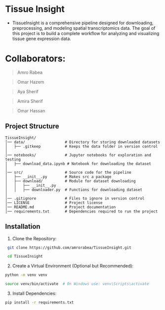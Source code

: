 # Tissue Insight
- TissueInsight is a comprehensive pipeline designed for downloading, preprocessing, and modeling spatial transcriptomics data. The goal of this project is to build a complete workflow for analyzing and visualizing tissue gene expression data.

# Collaborators:
> Amro Rabea
 
> Omar Hazem
 
> Aya Sherif
 
> Amira Sherif

> Omar Hassan

## Project Structure
```
TissueInsight/
│── data/                  # Directory for storing downloaded datasets
│   ├── .gitkeep           # Keeps the data folder in version control
│
│── notebooks/             # Jupyter notebooks for exploration and testing
│   ├── download_data.ipynb # Notebook for downloading the dataset
│
│── src/                   # Source code for the pipeline
│   ├── __init__.py        # Makes src a package
│   ├── download/          # Module for dataset downloading
│   │   ├── __init__.py
│   │   ├── downloader.py  # Functions for downloading dataset
│
│── .gitignore             # Files to ignore in version control
│── LICENSE                # Project license
│── README.md              # Project documentation
│── requirements.txt       # Dependencies required to run the project
```

## Installation

1. Clone the Repository:
```bash
 git clone https://github.com/amrorabea/TissueInsight.git
```
```bash
 cd TissueInsight
```
2. Create a Virtual Environment (Optional but Recommended):
```bash
python -m venv venv
```
```bash
source venv/bin/activate  # On Windows use: venv\Scripts\activate
```
3. Install Dependencies:
```bash
pip install -r requirements.txt
```


